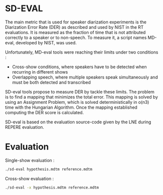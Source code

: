 # SD-EVAL

The main metric that is used for speaker diarization experiments is the Diarization Error Rate (DER) as described and used by NIST in the RT evaluations. It is measured as the fraction of time that is not attributed correctly to a speaker or to non-speech. To measure it, a script names MD-eval, developed by NIST, was used.

Unfortunately, MD-eval tools were reaching their limits under two conditions :
* Cross-show conditions, where speakers have to be detected when recurring in different shows
* Overlapping speech, where multiple speakers speak simultaneously and must be both detected and transcribed

SD-eval tools propose to measure DER by tackle these limits. The problem is to find a mapping that minimizes the total error. This mapping is solved by using an Assignment Problem, which is solved deterministically in o(n3) time with the Hungarian Algorithm. Once the mapping established computing the DER score is calculated.

SD-eval is based on the evaluation source-code given by the LNE during REPERE evaluation.


# Evaluation

Single-show evaluation :

```bash
./sd-eval hypothesis.mdtm reference.mdtm
```

Cross-show evaluation :

```bash
./sd-eval -x hypothesis.mdtm reference.mdtm
```

